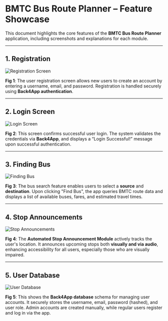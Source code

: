 # BMTC Bus Route Planner – Feature Showcase

This document highlights the core features of the **BMTC Bus Route Planner** application, including screenshots and explanations for each module.

---

## 1. Registration

![Registration Screen](https://github.com/user-attachments/assets/e7de62ff-d9cc-4544-9d09-28e62ef8be04)

**Fig 1**: The user registration screen allows new users to create an account by entering a username, email, and password. Registration is handled securely using **Back4App authentication**.

---

## 2. Login Screen

![Login Screen](https://github.com/user-attachments/assets/81ce3e1c-7070-4297-b1e1-d46d366fc6dc)

**Fig 2**: This screen confirms successful user login. The system validates the credentials via **Back4App**, and displays a “Login Successful!” message upon successful authentication.

---

## 3. Finding Bus

![Finding Bus](https://github.com/user-attachments/assets/a4ad317c-f9fa-45b2-a44e-2467b756d054)

**Fig 3**: The bus search feature enables users to select a **source** and **destination**. Upon clicking "Find Bus", the app queries BMTC route data and displays a list of available buses, fares, and estimated travel times.

---

## 4. Stop Announcements

![Stop Announcements](https://github.com/user-attachments/assets/020818b9-2c57-4bac-9b94-73834cf84ff2)

**Fig 4**: The **Automated Stop Announcement Module** actively tracks the user's location. It announces upcoming stops both **visually and via audio**, enhancing accessibility for all users, especially those who are visually impaired.

---

## 5. User Database

![User Database](https://github.com/user-attachments/assets/759b02ea-e109-4d88-bb92-e1d8bf07b21e)

**Fig 5**: This shows the **Back4App database** schema for managing user accounts. It securely stores the username, email, password (hashed), and user role. Admin accounts are created manually, while regular users register and log in via the app.
